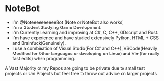 <h1>NoteBot</h1>

- I’m @NoteeeeeeeeeeBot (Note or NoteBot also works)
- I'm a Student Studying Game Development.
- I'm Currently Learning and improving at C#, C, C++, GDscript and Rust.
- I'm have experience and have studied extensively Python, HTML + CSS and Brainfuck(Genuinely).
- I use a combination of Visual Studio(For C# and C++), VSCode(Heavily Modified for Other languages or developing on Linux) and Vim(for really fast edits) when programming.

A Vast Majority of my Repos are going to be private due to small test projects or Uni Projects but feel free to throw out advice on larger projects 

<!---
NoteeeeeeeeeeBot/NoteeeeeeeeeeBot is a ✨ special ✨ repository because its `README.md` (this file) appears on your GitHub profile.
You can click the Preview link to take a look at your changes.
--->
